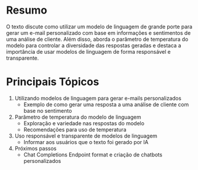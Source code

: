 # Resumo

O texto discute como utilizar um modelo de linguagem de grande porte para gerar um e-mail personalizado com base em informações e sentimentos de uma análise de cliente. Além disso, aborda o parâmetro de temperatura do modelo para controlar a diversidade das respostas geradas e destaca a importância de usar modelos de linguagem de forma responsável e transparente.

# Principais Tópicos

1. Utilizando modelos de linguagem para gerar e-mails personalizados
    - Exemplo de como gerar uma resposta a uma análise de cliente com base no sentimento
2. Parâmetro de temperatura do modelo de linguagem
    - Exploração e variedade nas respostas do modelo
    - Recomendações para uso de temperatura
3. Uso responsável e transparente de modelos de linguagem
    - Informar aos usuários que o texto foi gerado por IA
4. Próximos passos
    - Chat Completions Endpoint format e criação de chatbots personalizados
